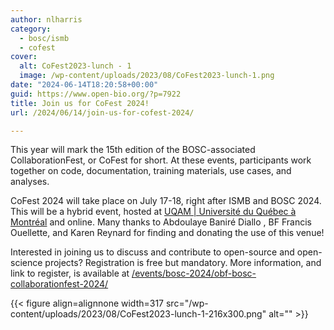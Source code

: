 ```yaml
---
author: nlharris
category:
  - bosc/ismb
  - cofest
cover:
  alt: CoFest2023-lunch - 1
  image: /wp-content/uploads/2023/08/CoFest2023-lunch-1.png
date: "2024-06-14T18:20:58+00:00"
guid: https://www.open-bio.org/?p=7922
title: Join us for CoFest 2024!
url: /2024/06/14/join-us-for-cofest-2024/

---
```

This year will mark the 15th edition of the BOSC-associated CollaborationFest, or CoFest for short. At these events, participants work together on code, documentation, training materials, use cases, and analyses.

CoFest 2024 will take place on July 17-18, right after ISMB and BOSC 2024. This will be a hybrid event, hosted at [UQAM \| Université du Québec à Montréal](https://www.linkedin.com/company/uqam/) and online. Many thanks to Abdoulaye Baniré Diallo , BF Francis Ouellette, and Karen Reynard for finding and donating the use of this venue!

Interested in joining us to discuss and contribute to open-source and open-science projects? Registration is free but mandatory. More information, and link to register, is available at [/events/bosc-2024/obf-bosc-collaborationfest-2024/](/events/bosc-2024/obf-bosc-collaborationfest-2024/)

{{< figure align=alignnone width=317 src="/wp-content/uploads/2023/08/CoFest2023-lunch-1-216x300.png" alt="" >}}

